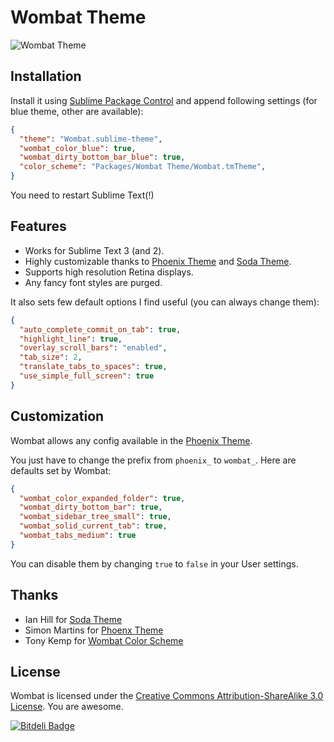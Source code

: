 # Wombat Theme

![Wombat Theme](https://dl.dropboxusercontent.com/u/9356056/wombat.png)

## Installation

Install it using [Sublime Package Control](http://wbond.net/sublime_packages/community) and append following settings (for blue theme, other are available):

```json
{
  "theme": "Wombat.sublime-theme",
  "wombat_color_blue": true,
  "wombat_dirty_bottom_bar_blue": true,
  "color_scheme": "Packages/Wombat Theme/Wombat.tmTheme",
}
```

You need to restart Sublime Text(!)

## Features

* Works for Sublime Text 3 (and 2).
* Highly customizable thanks to [Phoenix Theme](http://netatoo.github.io/phoenix-theme/) and [Soda Theme](https://github.com/buymeasoda/soda-theme/wiki/Theme-customisation).
* Supports high resolution Retina displays.
* Any fancy font styles are purged.

It also sets few default options I find useful (you can always change them):

```json
{
  "auto_complete_commit_on_tab": true,
  "highlight_line": true,
  "overlay_scroll_bars": "enabled",
  "tab_size": 2,
  "translate_tabs_to_spaces": true,
  "use_simple_full_screen": true
}
```

## Customization

Wombat allows any config available in the [Phoenix Theme](https://github.com/netatoo/phoenix-theme).

You just have to change the prefix from `phoenix_` to `wombat_`. Here are defaults set by Wombat:

```json
{
  "wombat_color_expanded_folder": true,
  "wombat_dirty_bottom_bar": true,
  "wombat_sidebar_tree_small": true,
  "wombat_solid_current_tab": true,
  "wombat_tabs_medium": true
}
```

You can disable them by changing `true` to `false` in your User settings.

## Thanks

* Ian Hill for [Soda Theme](https://github.com/buymeasoda/soda-theme)
* Simon Martins for [Phoenx Theme](https://github.com/netatoo/phoenix-theme)
* Tony Kemp for [Wombat Color Scheme](https://gist.github.com/305111/c6c7a1e1e598d741a4848c5445d2012603cedcd3)

## License

Wombat is licensed under the [Creative Commons Attribution-ShareAlike 3.0 License](http://creativecommons.org/licenses/by-sa/3.0/). You are awesome.

[![Bitdeli Badge](https://d2weczhvl823v0.cloudfront.net/sheerun/sublime-wombat-theme/trend.png)](https://bitdeli.com/free "Bitdeli Badge")
